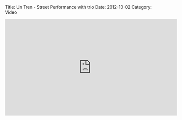 Title: Un Tren - Street Performance with trio
Date: 2012-10-02
Category: Video

<iframe width="560" height="315" src="https://www.youtube.com/embed/zb-Gg418UJQ" title="YouTube video player" frameborder="0" allow="accelerometer; autoplay; clipboard-write; encrypted-media; gyroscope; picture-in-picture" allowfullscreen></iframe>

